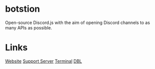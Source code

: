# botstion
Open-source Discord.js with the aim of opening Discord channels to as many APIs as possible.

# Links

[Website](http://botstion.tech) [Support Server](http://discord.gg/V6Ez2N6) [Terminal](https://ls.terminal.ink/bot/321746347550310411) [DBL](https://discordbots.org/bot/321746347550310411)
